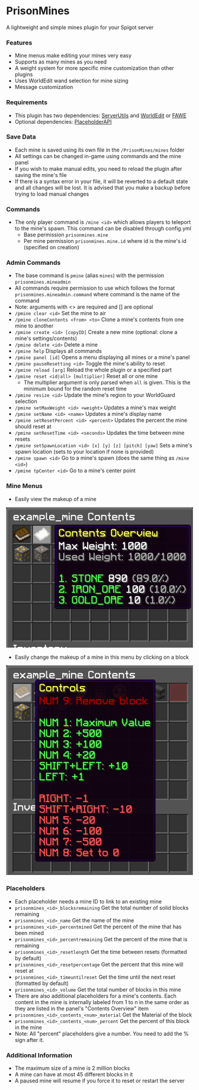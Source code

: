 # PrisonMines
A lightweight and simple mines plugin for your Spigot server

### Features
 - Mine menus make editing your mines very easy
 - Supports as many mines as you need
 - A weight system for more specific mine customization than other plugins
 - Uses WorldEdit wand selection for mine sizing
 - Message customization

### Requirements
 - This plugin has two dependencies: [ServerUtils](https://www.spigotmc.org/resources/serverutils.106515/) and [WorldEdit](https://dev.bukkit.org/projects/worldedit) or [FAWE](https://www.spigotmc.org/resources/fastasyncworldedit.13932/)
 - Optional dependencies: [PlaceholderAPI](https://www.spigotmc.org/resources/placeholderapi.6245/)

### Save Data
 - Each mine is saved using its own file in the `/PrisonMines/mines` folder
 - All settings can be changed in-game using commands and the mine panel
 - If you wish to make manual edits, you need to reload the plugin after saving the mine's file
 - If there is a syntax error in your file, it will be reverted to a default state and all changes will be lost. It is advised that you make a backup before trying to load manual changes

### Commands
 - The only player command is `/mine <id>` which allows players to teleport to the mine's spawn. This command can be disabled through config.yml
   - Base permission `prisonmines.mine`
   - Per mine permission `prisonmines.mine.id` where id is the mine's id (specified on creation)

### Admin Commands
 - The base command is `pmine` (alias `mines`) with the permission `prisonmines.mineadmin`
 - All commands require permission to use which follows the format `prisonmines.mineadmin.command` where command is the name of the command
 - Note: arguments with <> are required and [] are optional
 - `/pmine clear <id>` Set the mine to air
 - `/pmine cloneContents <from> <to>` Clone a mine's contents from one mine to another
 - `/pmine create <id> [copyID]` Create a new mine (optional: clone a mine's settings/contents)
 - `/pmine delete <id>` Delete a mine
 - `/pmine help` Displays all commands
 - `/pmine panel [id]` Opens a menu displaying all mines or a mine's panel
 - `/pmine pauseResetting <id>` Toggle the mine's ability to reset
 - `/pmine reload [arg]` Reload the whole plugin or a specified part
 - `/pmine reset <id|all> [multiplier]` Reset all or one mine
   - The multiplier argument is only parsed when `all` is given. This is the minimum bound for the random reset time
 - `/pmine resize <id>` Update the mine's region to your WorldGuard selection
 - `/pmine setMaxWeight <id> <weight>` Updates a mine's max weight
 - `/pmine setName <id> <name>` Updates a mine's display name
 - `/pmine setResetPercent <id> <percent>` Updates the percent the mine should reset at
 - `/pmine setResetTime <id> <seconds>` Updates the time between mine resets
 - `/pmine setSpawnLocation <id> [x] [y] [z] [pitch] [yaw]` Sets a mine's spawn location (sets to your location if none is provided)
 - `/pmine spawn <id>` Go to a mine's spawn (does the same thing as `/mine <id>`)
 - `/pmine tpCenter <id>` Go to a mine's center point

### Mine Menus
 - Easily view the makeup of a mine

![contents.png](images/contents.png)
 - Easily change the makeup of a mine in this menu by clicking on a block

![controls.png](images/controls.png)

### Placeholders
 - Each placeholder needs a mine ID to link to an existing mine
 - `prisonmines_<id>_blocksremaining` Get the total number of solid blocks remaining
 - `prisonmines_<id>_name` Get the name of the mine
 - `prisonmines_<id>_percentmined` Get the percent of the mine that has been mined
 - `prisonmines_<id>_percentremaining` Get the percent of the mine that is remaining
 - `prisonmines_<id>_resetlength` Get the time between resets (formatted by default)
 - `prisonmines_<id>_resetpercentage` Get the percent that this mine will reset at
 - `prisonmines_<id>_timeuntilreset` Get the time until the next reset (formatted by default)
 - `prisonmines_<id>_volume` Get the total number of blocks in this mine
 - There are also additional placeholders for a mine's contents. Each content in the mine is internally labeled from 1 to n in the same order as they are listed in the panel's "Contents Overview" item
 - `prisonmines_<id>_contents_<num>_material` Get the Material of the block
 - `prisonmines_<id>_contents_<num>_percent` Get the percent of this block in the mine
 - Note: All "percent" placeholders give a number. You need to add the % sign after it.

### Additional Information
 - The maximum size of a mine is 2 million blocks
 - A mine can have at most 45 different blocks in it
 - A paused mine will resume if you force it to reset or restart the server
